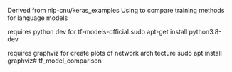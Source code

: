 Derived from nlp-cnu/keras_examples
Using to compare training methods for language models

requires python dev for tf-models-official
sudo apt-get install python3.8-dev

requires graphviz for create plots of network architecture
 sudo apt install graphviz# tf_model_comparison
